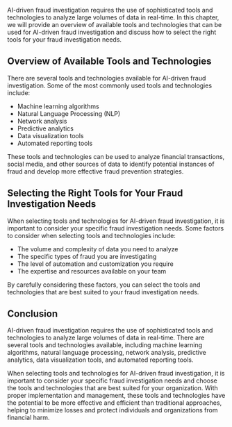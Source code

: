 
AI-driven fraud investigation requires the use of sophisticated tools and technologies to analyze large volumes of data in real-time. In this chapter, we will provide an overview of available tools and technologies that can be used for AI-driven fraud investigation and discuss how to select the right tools for your fraud investigation needs.

Overview of Available Tools and Technologies
--------------------------------------------

There are several tools and technologies available for AI-driven fraud investigation. Some of the most commonly used tools and technologies include:

* Machine learning algorithms
* Natural Language Processing (NLP)
* Network analysis
* Predictive analytics
* Data visualization tools
* Automated reporting tools

These tools and technologies can be used to analyze financial transactions, social media, and other sources of data to identify potential instances of fraud and develop more effective fraud prevention strategies.

Selecting the Right Tools for Your Fraud Investigation Needs
------------------------------------------------------------

When selecting tools and technologies for AI-driven fraud investigation, it is important to consider your specific fraud investigation needs. Some factors to consider when selecting tools and technologies include:

* The volume and complexity of data you need to analyze
* The specific types of fraud you are investigating
* The level of automation and customization you require
* The expertise and resources available on your team

By carefully considering these factors, you can select the tools and technologies that are best suited to your fraud investigation needs.

Conclusion
----------

AI-driven fraud investigation requires the use of sophisticated tools and technologies to analyze large volumes of data in real-time. There are several tools and technologies available, including machine learning algorithms, natural language processing, network analysis, predictive analytics, data visualization tools, and automated reporting tools.

When selecting tools and technologies for AI-driven fraud investigation, it is important to consider your specific fraud investigation needs and choose the tools and technologies that are best suited for your organization. With proper implementation and management, these tools and technologies have the potential to be more effective and efficient than traditional approaches, helping to minimize losses and protect individuals and organizations from financial harm.
